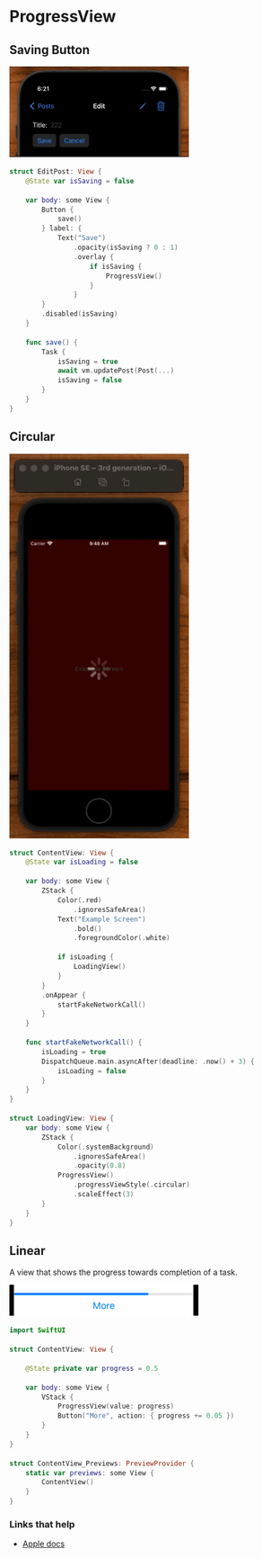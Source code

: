 # ProgressView

## Saving Button

![](images/demo2.gif)

```swift
struct EditPost: View {
    @State var isSaving = false

    var body: some View {
        Button {
            save()
        } label: {
            Text("Save")
                .opacity(isSaving ? 0 : 1)
                .overlay {
                    if isSaving {
                        ProgressView()
                    }
                }
        }
        .disabled(isSaving)
    }

    func save() {
        Task {
            isSaving = true
            await vm.updatePost(Post(...)
            isSaving = false
        }
    }
}
```

## Circular

![](images/demo1.gif)

```swift
struct ContentView: View {
    @State var isLoading = false

    var body: some View {
        ZStack {
            Color(.red)
                .ignoresSafeArea()
            Text("Example Screen")
                .bold()
                .foregroundColor(.white)

            if isLoading {
                LoadingView()
            }
        }
        .onAppear {
            startFakeNetworkCall()
        }
    }

    func startFakeNetworkCall() {
        isLoading = true
        DispatchQueue.main.asyncAfter(deadline: .now() + 3) {
            isLoading = false
        }
    }
}

struct LoadingView: View {
    var body: some View {
        ZStack {
            Color(.systemBackground)
                .ignoresSafeArea()
                .opacity(0.8)
            ProgressView()
                .progressViewStyle(.circular)
                .scaleEffect(3)
        }
    }
}
```

## Linear

A view that shows the progress towards completion of a task.

![](images/1.png)

```swift
import SwiftUI

struct ContentView: View {
    
    @State private var progress = 0.5
    
    var body: some View {
        VStack {
            ProgressView(value: progress)
            Button("More", action: { progress += 0.05 })
        }
    }
}

struct ContentView_Previews: PreviewProvider {
    static var previews: some View {
        ContentView()
    }
}
```

### Links that help

- [Apple docs](https://developer.apple.com/documentation/swiftui/progressview)
